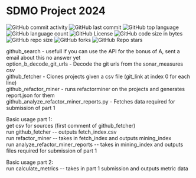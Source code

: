 # SDMO Project 2024

![GitHub commit activity](https://img.shields.io/github/commit-activity/t/nopgtb/SDMO)
![GitHub last commit](https://img.shields.io/github/last-commit/nopgtb/SDMO)
![GitHub top language](https://img.shields.io/github/languages/top/nopgtb/SDMO)
![GitHub language count](https://img.shields.io/github/languages/count/nopgtb/SDMO)
![GitHub License](https://img.shields.io/github/license/nopgtb/SDMO)
![GitHub code size in bytes](https://img.shields.io/github/languages/code-size/nopgtb/SDMO)
![GitHub repo size](https://img.shields.io/github/repo-size/nopgtb/SDMO)
![GitHub forks](https://img.shields.io/github/forks/nopgtb/SDMO)
![GitHub Repo stars](https://img.shields.io/github/stars/nopgtb/SDMO)





github_search - usefull if you can use the API for the bonus of A, sent a email about this no answer yet  
option_b_decode_git_urls - Decode the git urls from the sonar_measures csv  
github_fetcher - Clones projects given a csv file (git_link at index 0 for each line)  
github_refactor_miner - runs refactorminer on the projects and generates report.json for them  
github_analyze_refactor_miner_reports.py - Fetches data required for submission of part 1  
  
Basic usage part 1:     
get csv for sources  (first comment of github_fetcher)    
run github_fetcher  -- outputs fetch_index.csv   
run refactor_miner -- takes in fetch_index and outputs mining_index    
run analyze_refactor_miner_reports -- takes in mining_index and outputs files required for submission of part 1    
   
Basic usage part 2:  
run calculate_metrics -- takes in part 1 submission and outputs metric data   
